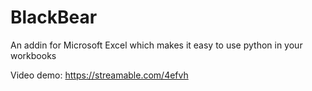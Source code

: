 # BlackBear
An addin for Microsoft Excel which makes it easy to use python in your workbooks

Video demo: https://streamable.com/4efvh
